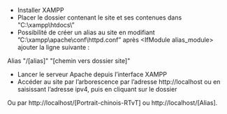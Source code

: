 ﻿- Installer XAMPP
- Placer le dossier contenant le site et ses contenues dans "C:\xampp\htdocs\”
- Possibilité de créer un alias au site en modifiant ”C:\xampp\apache\conf\httpd.conf” après <IfModule alias\_module> ajouter la ligne suivante :

Alias "/[alias]"  "[chemin vers dossier site]"

- Lancer le serveur Apache depuis l’interface XAMPP
- Accéder au site par l’arborescence par l’adresse http://localhost  ou en saisissant l’adresse ipv4, puis en cliquant sur le dossier

Ou par http://localhost/[Portrait-chinois-RTvT] ou http://localhost/[Alias].
